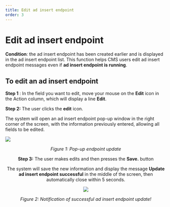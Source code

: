 ```yaml
---
title: Edit ad insert endpoint
order: 3
---
```


# Edit ad insert endpoint

**Condition**: the ad insert endpoint has been created earlier and is displayed in the ad insert endpoint list.
This function helps CMS users edit ad insert endpoint messages even if **ad insert endpoint is running**.

## To edit an ad insert endpoint

**Step 1** :
In the field you want to edit, move your mouse on the **Edit** icon in the Action column, which will display a line **Edit**.

**Step 2:** The user clicks the **edit** icon.

The system will open an ad insert endpoint pop-up window in the right corner of the screen, with the information previously entered, allowing all fields to be edited.

![](/images/dai/pop-up-update-endpoint.png)

  <center>

_Figure 1: Pop-up endpoint update_

  

**Step 3:** The user makes edits and then presses the **Save.** button

The system will save the new information and display the message **Update ad insert endpoint successful** in the middle of the screen, then automatically close within 5 seconds.

 <center>

![](/images/dai/success-update.png)

_Figure 2: Notification of successful ad insert endpoint update!_

</center>
